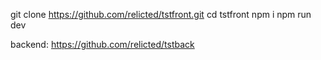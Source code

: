 
git clone https://github.com/relicted/tstfront.git
cd tstfront
npm i
npm run dev


backend: https://github.com/relicted/tstback
